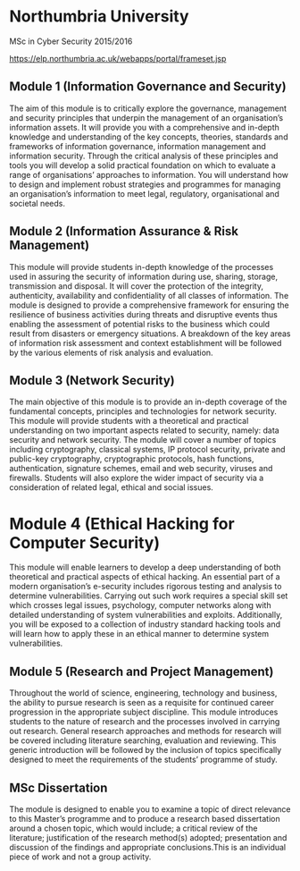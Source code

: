 # Northumbria University
MSc in Cyber Security 2015/2016

https://elp.northumbria.ac.uk/webapps/portal/frameset.jsp

## Module 1 (Information Governance and Security)
The aim of this module is to critically explore the governance, management and security principles that underpin the management of an organisation’s information assets. It will provide you with a comprehensive and in-depth knowledge and understanding of the key concepts, theories, standards and frameworks of information governance, information management and information security. Through the critical analysis of these principles and tools you will develop a solid practical foundation on which to evaluate a range of organisations’ approaches to information. You will understand how to design and implement robust strategies and programmes for managing an organisation’s information to meet legal, regulatory, organisational and societal needs.

## Module 2 (Information Assurance & Risk Management)
This module will provide students in-depth knowledge of the processes used in assuring the security of information during use, sharing, storage, transmission and disposal. It will cover the protection of the integrity, authenticity, availability and confidentiality of all classes of information. The module is designed to provide a comprehensive framework for ensuring the resilience of business activities during threats and disruptive events thus enabling the assessment of potential risks to the business which could result from disasters or emergency situations. A breakdown of the key areas of information risk assessment and context establishment will be followed by the various elements of risk analysis and evaluation.

## Module 3 (Network Security)
The main objective of this module is to provide an in-depth coverage of the fundamental concepts, principles and technologies for network security. This module will provide students with a theoretical and practical understanding on two important aspects related to security, namely: data security and network security. The module will cover a number of topics including cryptography, classical systems, IP protocol security, private and public-key cryptography, cryptographic protocols, hash functions, authentication, signature schemes, email and web security, viruses and firewalls. Students will also explore the wider impact of security via a consideration of related legal, ethical and social issues.

# Module 4 (Ethical Hacking for Computer Security)
This module will enable learners to develop a deep understanding of both theoretical and practical aspects of ethical hacking. An essential part of a modern organisation’s e-security includes rigorous testing and analysis to determine vulnerabilities. Carrying out such work requires a special skill set which crosses legal issues, psychology, computer networks along with detailed understanding of system vulnerabilities and exploits. Additionally, you will be exposed to a collection of industry standard hacking tools and will learn how to apply these in an ethical manner to determine system vulnerabilities.

## Module 5 (Research and Project Management)
Throughout the world of science, engineering, technology and business, the ability to pursue research is seen as a requisite for continued career progression in the appropriate subject discipline. This module introduces students to the nature of research and the processes involved in carrying out research. General research approaches and methods for research will be covered including literature searching, evaluation and reviewing. This generic introduction will be followed by the inclusion of topics specifically designed to meet the requirements of the students’ programme of study.

## MSc Dissertation
The module is designed to enable you to examine a topic of direct relevance to this Master’s programme and to produce a research based dissertation around a chosen topic, which would include; a critical review of the literature; justification of the research method(s) adopted; presentation and discussion of the findings and appropriate conclusions.This is an individual piece of work and not a group activity.
